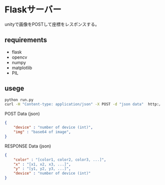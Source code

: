 # Flaskサーバー

unityで画像をPOSTして座標をレスポンスする。

## requirements

- flask
- opencv
- numpy
- matplotlib
- PIL

## usege

```bash
python run.py
curl -H "Content-type: application/json" -X POST -d "json data"  http://localhost:5000/
```

POST Data (json)

```json
{
    "device" : "number of device (int)",
    "img" : "base64 of image",
}
```

RESPONSE Data (json)

```json
{
    "color" : "[color1, color2, color3, ...]",
    "x" : "[x1, x2, x3, ...]", 
    "y" : "[y1, y2, y3, ...]",
    "device" : "number of device (int)"
}
```



